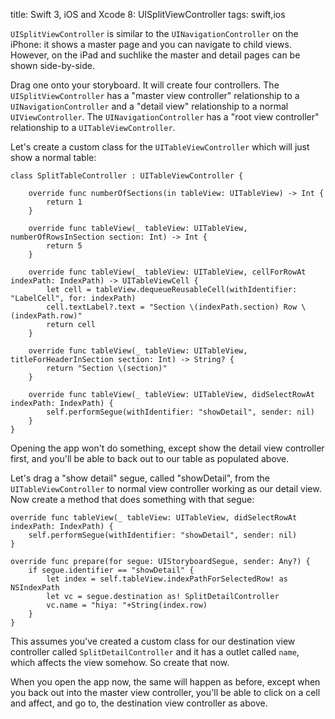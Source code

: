 title: Swift 3, iOS and Xcode 8: UISplitViewController
tags: swift,ios

`UISplitViewController` is similar to the `UINavigationController` on the iPhone: it shows a master page and you can navigate to child views. However, on the iPad and suchlike the master and detail pages can be shown side-by-side.

Drag one onto your storyboard. It will create four controllers. The `UISplitViewController` has a "master view controller" relationship to a `UINavigationController` and a "detail view" relationship to a normal `UIViewController`. The `UINavigationController` has a "root view controller" relationship to a `UITableViewController`.

Let's create a custom class for the `UITableViewController` which will just show a normal table:

    class SplitTableController : UITableViewController {

        override func numberOfSections(in tableView: UITableView) -> Int {
            return 1
        }

        override func tableView(_ tableView: UITableView, numberOfRowsInSection section: Int) -> Int {
            return 5
        }

        override func tableView(_ tableView: UITableView, cellForRowAt indexPath: IndexPath) -> UITableViewCell {
            let cell = tableView.dequeueReusableCell(withIdentifier: "LabelCell", for: indexPath)
            cell.textLabel?.text = "Section \(indexPath.section) Row \(indexPath.row)"
            return cell
        }

        override func tableView(_ tableView: UITableView, titleForHeaderInSection section: Int) -> String? {
            return "Section \(section)"
        }

        override func tableView(_ tableView: UITableView, didSelectRowAt indexPath: IndexPath) {
            self.performSegue(withIdentifier: "showDetail", sender: nil)
        }
    }

Opening the app won't do something, except show the detail view controller first, and you'll be able to back out to our table as populated above. 

Let's drag a "show detail" segue, called "showDetail", from the `UITableViewController` to normal view controller working as our detail view. Now create a method that does something with that segue:

    override func tableView(_ tableView: UITableView, didSelectRowAt indexPath: IndexPath) {
        self.performSegue(withIdentifier: "showDetail", sender: nil)
    }
    
    override func prepare(for segue: UIStoryboardSegue, sender: Any?) {
        if segue.identifier == "showDetail" {
            let index = self.tableView.indexPathForSelectedRow! as NSIndexPath
            let vc = segue.destination as! SplitDetailController
            vc.name = "hiya: "+String(index.row)
        }
    }

This assumes you've created a custom class for our destination view controller called `SplitDetailController` and it has a outlet called `name`, which affects the view somehow. So create that now.

When you open the app now, the same will happen as before, except when you back out into the master view controller, you'll be able to click on a cell and affect, and go to, the destination view controller as above.
